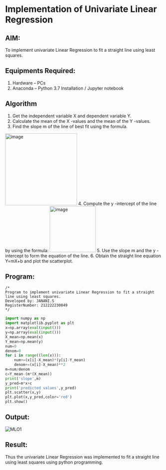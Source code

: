 # Implementation of Univariate Linear Regression
## AIM:
To implement univariate Linear Regression to fit a straight line using least squares.

## Equipments Required:
1. Hardware – PCs
2. Anaconda – Python 3.7 Installation / Jupyter notebook

## Algorithm
1. Get the independent variable X and dependent variable Y.
2. Calculate the mean of the X -values and the mean of the Y -values.
3. Find the slope m of the line of best fit using the formula. 
<img width="231" alt="image" src="https://user-images.githubusercontent.com/93026020/192078527-b3b5ee3e-992f-46c4-865b-3b7ce4ac54ad.png">
4. Compute the y -intercept of the line by using the formula:
<img width="148" alt="image" src="https://user-images.githubusercontent.com/93026020/192078545-79d70b90-7e9d-4b85-9f8b-9d7548a4c5a4.png">
5. Use the slope m and the y -intercept to form the equation of the line.
6. Obtain the straight line equation Y=mX+b and plot the scatterplot.

## Program:
```
/*
Program to implement univariate Linear Regression to fit a straight line using least squares.
Developed by: JANANI.S
RegisterNumber: 212222230049  
*/
```
```Python
import numpy as np
import matplotlib.pyplot as plt
x=np.array(eval(input()))
y=np.array(eval(input()))
X_mean=np.mean(x)
Y_mean=np.mean(y)
num=0
denom=0
for i in range((len(x))):
    num+=(x[i]-X_mean)*(y[i]-Y_mean)
    denom+=(x[i]-X_mean)**2
m=num/denom
c=Y_mean-(m*(X_mean))
print('slope',m)
y_pred=m*x+c
print('predicted values',y_pred)
plt.scatter(x,y)
plt.plot(x,y_pred,color='red')
plt.show()
```

## Output:
![MLO1](https://github.com/JananiSoundararajan/Find-the-best-fit-line-using-Least-Squares-Method/assets/119477549/76b42c72-39ba-46fb-878d-0d044cabde6a)


## Result:
Thus the univariate Linear Regression was implemented to fit a straight line using least squares using python programming.
